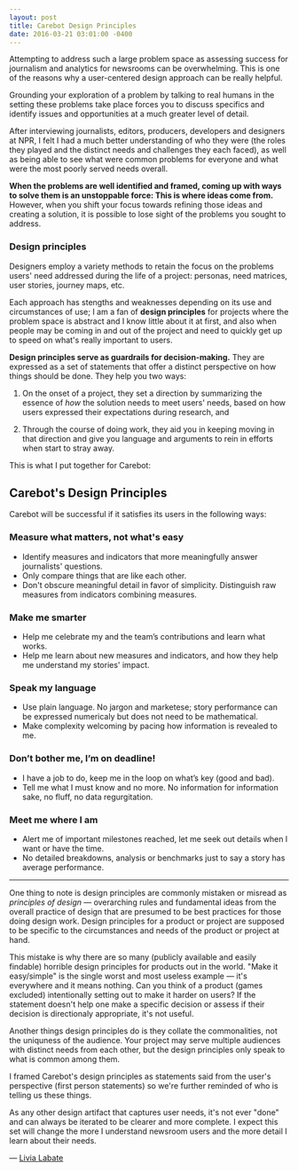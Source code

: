 ```yaml
---
layout: post
title: Carebot Design Principles
date: 2016-03-21 03:01:00 -0400
---
```


Attempting to address such a large problem space as assessing success for journalism and analytics for newsrooms can be overwhelming. This is one of the reasons why a user-centered design approach can be really helpful.

Grounding your exploration of a problem by talking to real humans in the setting these problems take place forces you to discuss specifics and identify issues and opportunities at a much greater level of detail.

After interviewing journalists, editors, producers, developers and designers at NPR, I felt I had a much better understanding of who they were (the roles they played and the distinct needs and challenges they each faced), as well as being able to see what were common problems for everyone and what were the most poorly served needs overall. 

**When the problems are well identified and framed, coming up with ways to solve them is an unstoppable force: This is where ideas come from.** However, when you shift your focus towards refining those ideas and creating a solution, it is possible to lose sight of the problems you sought to address. 

### Design principles

Designers employ a variety methods to retain the focus on the problems users' need addressed during the life of a project: personas, need matrices, user stories, journey maps, etc. 

Each approach has stengths and weaknesses depending on its use and circumstances of use; I am a fan of **design principles** for projects where the problem space is abstract and I know little about it at first, and also when people may be coming in and out of the project and need to quickly get up to speed on what's really important to users.

**Design principles serve as guardrails for decision-making.** They are expressed as a set of statements that offer a distinct perspective on how things should be done. They help you two ways: 

1.  On the onset of a project, they set a direction by summarizing the essence of *how* the solution needs to meet users' needs, based on how users expressed their expectations during research, and 

2. Through the course of doing work, they aid you in keeping moving in that direction and give you language and arguments to rein in efforts when start to stray away. 

This is what I put together for Carebot:

## Carebot's Design Principles

Carebot will be successful if it satisfies its users in the following ways:

### Measure what matters, not what's easy
* Identify measures and indicators that more meaningfully answer journalists' questions. 
* Only compare things that are like each other.
* Don't obscure meaningful detail in favor of simplicity. Distinguish raw measures from indicators combining measures. 

### Make me smarter
* Help me celebrate my and the team’s contributions and learn what works. 
* Help me learn about new measures and indicators, and how they help me understand my stories' impact. 

### Speak my language
* Use plain language. No jargon and marketese; story performance can be expressed numericaly but does not need to be mathematical.
* Make complexity welcoming by pacing how information is revealed to me.

### Don’t bother me, I’m on deadline!
* I have a job to do, keep me in the loop on what’s key (good and bad).
* Tell me what I must know and no more. No information for information sake, no fluff, no data regurgitation. 

### Meet me where I am
* Alert me of important milestones reached, let me seek out details when I want or have the time.
* No detailed breakdowns, analysis or benchmarks just to say a story has average performance.

***

One thing to note is design principles are commonly mistaken or misread as *principles of design* — overarching rules and fundamental ideas from the overall practice of design that are presumed to be best practices for those doing design work. Design principles for a product or project are supposed to be specific to the circumstances and needs of the product or project at hand.

This mistake is why there are so many (publicly available and easily findable) horrible design principles for products out in the world. "Make it easy/simple" is the single worst and most useless example — it's everywhere and it means nothing. Can you think of a product (games excluded) intentionally setting out to make it harder on users? If the statement doesn't help one make a specific decision or assess if their decision is directionaly appropriate, it's not useful.

Another things design principles do is they collate the commonalities, not the uniquness of the audience. Your project may serve multiple audiences with distinct needs from each other, but the design principles only speak to what is common among them.

I framed Carebot's design principles as statements said from the user's perspective (first person statements) so we're further reminded of who is telling us these things.

As any other design artifact that captures user needs, it's not ever "done" and can always be iterated to be clearer and more complete. I expect this set will change the more I understand newsroom users and the more detail I learn about their needs.

— [Livia Labate](http://twitter.com/livlab)
